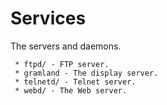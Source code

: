 # Services

The servers and daemons.

```
 * ftpd/ - FTP server.
 * gramland - The display server.
 * telnetd/ - Telnet server.
 * webd/ - The Web server.
```

